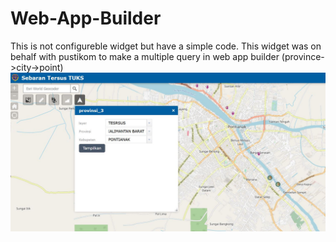 # Web-App-Builder

This is not configureble widget but have a simple code. This widget was on behalf with pustikom to make a multiple query in web app builder (province->city->point)
![App](https://github.com/anggaGPS/Web-App-Builder/blob/master/tersus.JPG)